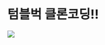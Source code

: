 # 텀블벅 클론코딩!!

<img src="https://capsule-render.vercel.app/api?type=wave&color=auto&height=300&section=header&text=텀블벅%20클론코딩&fontSize=90" />
